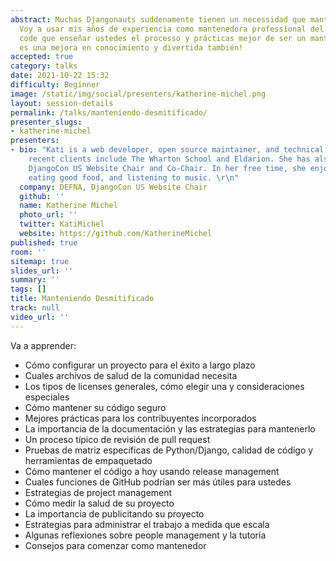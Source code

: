 ```yaml
---
abstract: Muchas Djangonauts suddenamente tienen un necessidad que mantener un proyecto.
  Voy a usar mis años de experiencia como mantenedora professional del open source
  code que enseñar ustedes el processo y prácticas mejor de ser un mantendero. ¡Manteniendo
  es una mejora en conocimiento y divertida también!
accepted: true
category: talks
date: 2021-10-22 15:32
difficulty: Beginner
image: /static/img/social/presenters/katherine-michel.png
layout: session-details
permalink: /talks/manteniendo-desmitificado/
presenter_slugs:
- katherine-michel
presenters:
- bio: "Kati is a web developer, open source maintainer, and technical writer. Her
    recent clients include The Wharton School and Eldarion. She has also been the
    DjangoCon US Website Chair and Co-Chair. In her free time, she enjoys traveling,
    eating good food, and listening to music. \r\n"
  company: DEFNA, DjangoCon US Website Chair
  github: ''
  name: Katherine Michel
  photo_url: ''
  twitter: KatiMichel
  website: https://github.com/KatherineMichel
published: true
room: ''
sitemap: true
slides_url: ''
summary: ''
tags: []
title: Manteniendo Desmitificado
track: null
video_url: ''
---
```


Va a apprender:

* Cómo configurar un proyecto para el éxito a largo plazo
* Cuales archivos de salud de la comunidad necesita
* Los tipos de licenses generales, cómo elegir una y consideraciones especiales
* Cómo mantener su código seguro
* Mejores prácticas para los contribuyentes incorporados
* La importancia de la documentación y las estrategias para mantenerlo
* Un proceso típico de revisión de pull request
* Pruebas de matriz específicas de Python/Django, calidad de código y herramientas de empaquetado
* Cómo mantener el código a hoy usando release management
* Cuales funciones de GitHub podrían ser más útiles para ustedes
* Estrategias de project management
* Cómo medir la salud de su proyecto
* ​​La importancia de publicitando su proyecto
* Estrategias para administrar el trabajo a medida que escala
* Algunas reflexiones sobre people management y la tutoría
* Consejos para comenzar como mantenedor